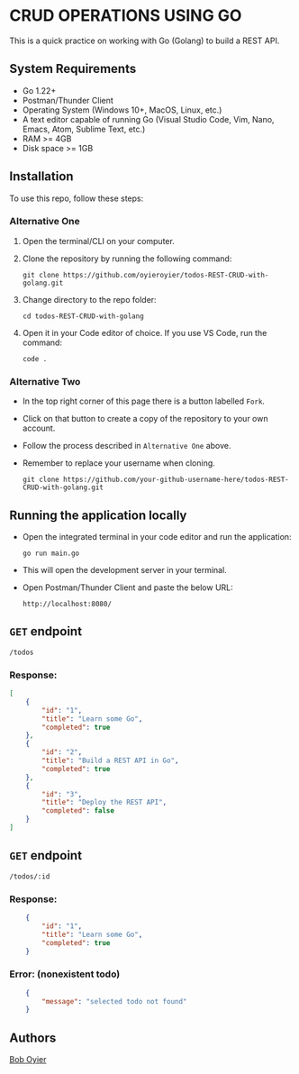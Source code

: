 # CRUD OPERATIONS USING GO

This is a quick practice on working with Go (Golang) to build a REST API.

## System Requirements

- Go 1.22+
- Postman/Thunder Client
- Operating System (Windows 10+, MacOS, Linux, etc.)
- A text editor capable of running Go (Visual Studio Code, Vim, Nano, Emacs, Atom, Sublime Text, etc.)
- RAM >= 4GB
- Disk space >= 1GB

## Installation

To use this repo, follow these steps:

### Alternative One

1.  Open the terminal/CLI on your computer.

2.  Clone the repository by running the following command:

        git clone https://github.com/oyieroyier/todos-REST-CRUD-with-golang.git

3.  Change directory to the repo folder:

        cd todos-REST-CRUD-with-golang

4.  Open it in your Code editor of choice. If you use VS Code, run the command:

        code .

### Alternative Two

- In the top right corner of this page there is a button labelled `Fork`.

- Click on that button to create a copy of the repository to your own account.

- Follow the process described in `Alternative One` above.

- Remember to replace your username when cloning.

      git clone https://github.com/your-github-username-here/todos-REST-CRUD-with-golang.git

## Running the application locally

- Open the integrated terminal in your code editor and run the application:

      go run main.go

- This will open the development server in your terminal.

- Open Postman/Thunder Client and paste the below URL:

      http://localhost:8080/

## `GET` endpoint

    /todos

### Response:
```json
[
    {
        "id": "1",
        "title": "Learn some Go",
        "completed": true
    },
    {
        "id": "2",
        "title": "Build a REST API in Go",
        "completed": true
    },
    {
        "id": "3",
        "title": "Deploy the REST API",
        "completed": false
    }
]
```

## `GET` endpoint

    /todos/:id

### Response:
```json
    {
        "id": "1",
        "title": "Learn some Go",
        "completed": true
    }
```
### Error: (nonexistent todo)
```json
    {
        "message": "selected todo not found"
    }
```

## Authors

[Bob Oyier](https://github.com/oyieroyier/)
